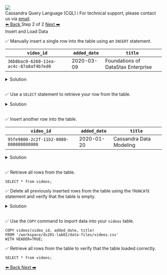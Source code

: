 <!-- TOP -->
<div class="top">
  <img class="scenario-academy-logo" src="https://datastax-academy.github.io/katapod-shared-assets/images/ds-academy-2023.svg" />
  <div class="scenario-title-section">
    <span class="scenario-title">Cassandra Query Language (CQL)</span>
    <span class="scenario-subtitle">ℹ️ For technical support, please contact us via <a href="mailto:academy@datastax.com">email</a>.</span>
  </div>
</div>

<!-- NAVIGATION -->
<div id="navigation-bottom" class="navigation-bottom">
 <a href='command:katapod.loadPage?[{"step":"step1"}]'
   class="btn btn-dark navigation-bottom-left">⬅️ Back
 </a>
<span class="step-count"> Step 2 of 2</span>
<a href='command:katapod.loadPage?[{"step":"finish"}]' 
    class="btn btn-dark navigation-top-right">Next ➡️
  </a>
</div>

<!-- CONTENT -->

<div class="step-title">Insert and Load Data</div>


✅ Manually insert a single row into the table using an `INSERT` statement.

|`video_id`                 | `added_date` | `title` |
|---------------------------|--------------|---------|
| `36b8bac0-6260-11ea-ac4c-87a8af4b7ed0` | 2020-03-09 | Foundations of DataStax Enterprise |

<details class="katapod-details">
  <summary>Solution</summary>

```
INSERT INTO videos (video_id, added_date, title)
VALUES (36b8bac0-6260-11ea-ac4c-87a8af4b7ed0, '2020-03-09', 'Foundations of DataStax Enterprise');
```

</details>
<br>

✅ Use a `SELECT` statement to retrieve your row from the table.

<details class="katapod-details">
  <summary>Solution</summary>

```
SELECT * from videos;
```

</details>
<br>


✅ Insert another row into the table.

|`video_id`                 | `added_date` | `title` |
|---------------------------|--------------|---------|
| `95fe9800-2c2f-11b2-8080-808080808080` | 2020-01-20 | Cassandra Data Modeling |

<details class="katapod-details">
  <summary>Solution</summary>


```
INSERT INTO videos (video_id, added_date, title) 
VALUES (95fe9800-2c2f-11b2-8080-808080808080, '2020-01-20', 'Cassandra Data Modeling');

```

</details>
<br>


✅ Retrieve all rows from the table.
```
SELECT * from videos;
```

✅ Delete all previously inserted rows from the table using the `TRUNCATE` statement and verify that the table is empty.

<details class="katapod-details">
  <summary>Solution</summary>

```
TRUNCATE videos;
SELECT * from videos;
```

</details>
<br>

✅ Use the `COPY` command to import data into your `videos` table.
```
COPY videos(video_id, added_date, title)
FROM '/workspace/ds201-lab02/data-files/videos.csv'
WITH HEADER=TRUE;
```

✅ Retrieve all rows from the table to verify that the table loaded correctly.
```
SELECT * from videos;
```

<!-- NAVIGATION -->
<div id="navigation-bottom" class="navigation-bottom">
 <a href='command:katapod.loadPage?[{"step":"step1"}]'
   class="btn btn-dark navigation-bottom-left">⬅️ Back
 </a>
 <a href='command:katapod.loadPage?[{"step":"finish"}]' 
    class="btn btn-dark navigation-top-right">Next ➡️
  </a>
</div>